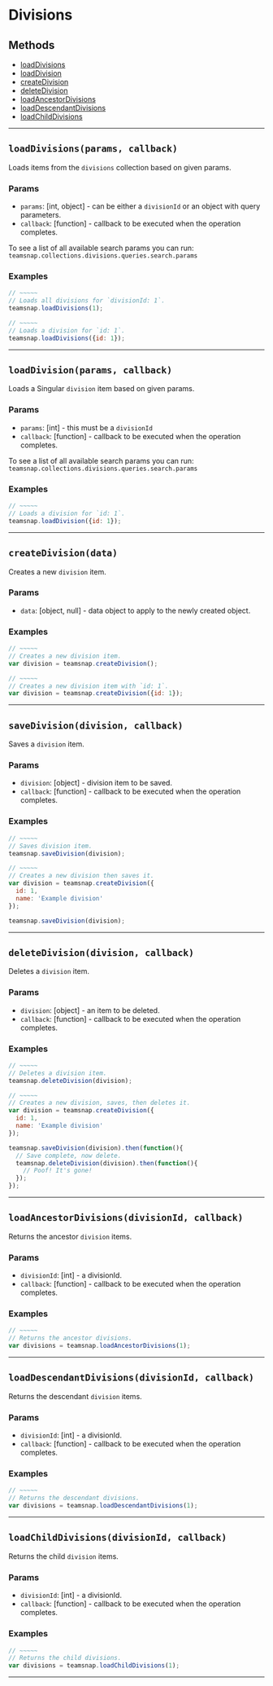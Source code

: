 # Divisions

## Methods

- [loadDivisions](#loadDivisions)
- [loadDivision](#loadDivision)
- [createDivision](#createDivision)
- [deleteDivision](#deleteDivision)
- [loadAncestorDivisions](#loadAncestorDivisions)
- [loadDescendantDivisions](#loadDescendantDivisions)
- [loadChildDivisions](#loadChildDivisions)

---
<a id="loadDivisions"></a>
## `loadDivisions(params, callback)`
Loads items from the `divisions` collection based on given params.

### Params
* `params`: [int, object] - can be either a `divisionId` or an object with query parameters.
* `callback`: [function] - callback to be executed when the operation completes.

To see a list of all available search params you can run:
`teamsnap.collections.divisions.queries.search.params`

### Examples
```javascript
// ~~~~~
// Loads all divisions for `divisionId: 1`.
teamsnap.loadDivisions(1);

// ~~~~~
// Loads a division for `id: 1`.
teamsnap.loadDivisions({id: 1});
```


---



<a id="loadDivision"></a>
## `loadDivision(params, callback)`
Loads a Singular `division` item based on given params.

### Params
* `params`: [int] - this must be a `divisionId`
* `callback`: [function] - callback to be executed when the operation completes.

To see a list of all available search params you can run:
`teamsnap.collections.divisions.queries.search.params`

### Examples
```javascript
// ~~~~~
// Loads a division for `id: 1`.
teamsnap.loadDivision({id: 1});
```


---


<a id="createDivision"></a>
## `createDivision(data)`
Creates a new `division` item.

### Params
* `data`: [object, null] - data object to apply to the newly created object.

### Examples
```javascript
// ~~~~~
// Creates a new division item.
var division = teamsnap.createDivision();

// ~~~~~
// Creates a new division item with `id: 1`.
var division = teamsnap.createDivision({id: 1});
```


---


<a id="saveDivision"></a>
## `saveDivision(division, callback)`
Saves a `division` item.

### Params
* `division`: [object] - division item to be saved.
* `callback`: [function] - callback to be executed when the operation completes.

### Examples
```javascript
// ~~~~~
// Saves division item.
teamsnap.saveDivision(division);

// ~~~~~
// Creates a new division then saves it.
var division = teamsnap.createDivision({
  id: 1,
  name: 'Example division'
});

teamsnap.saveDivision(division);
```


---


<a id="deleteDivision"></a>
## `deleteDivision(division, callback)`
Deletes a `division` item.

### Params
* `division`: [object] - an item to be deleted.
* `callback`: [function] - callback to be executed when the operation completes.

### Examples
```javascript
// ~~~~~
// Deletes a division item.
teamsnap.deleteDivision(division);

// ~~~~~
// Creates a new division, saves, then deletes it.
var division = teamsnap.createDivision({
  id: 1,
  name: 'Example division'
});

teamsnap.saveDivision(division).then(function(){
  // Save complete, now delete.
  teamsnap.deleteDivision(division).then(function(){
    // Poof! It's gone!
  });
});
```


---


<a id="loadAncestorDivisions"></a>
## `loadAncestorDivisions(divisionId, callback)`
Returns the ancestor `division` items.

### Params
* `divisionId`: [int] - a divisionId.
* `callback`: [function] - callback to be executed when the operation completes.
### Examples
```javascript
// ~~~~~
// Returns the ancestor divisions.
var divisions = teamsnap.loadAncestorDivisions(1);
```


---


<a id="loadDescendantDivisions"></a>
## `loadDescendantDivisions(divisionId, callback)`
Returns the descendant `division` items.

### Params
* `divisionId`: [int] - a divisionId.
* `callback`: [function] - callback to be executed when the operation completes.
### Examples
```javascript
// ~~~~~
// Returns the descendant divisions.
var divisions = teamsnap.loadDescendantDivisions(1);
```


---


<a id="loadChildDivisions"></a>
## `loadChildDivisions(divisionId, callback)`
Returns the child `division` items.

### Params
* `divisionId`: [int] - a divisionId.
* `callback`: [function] - callback to be executed when the operation completes.
### Examples
```javascript
// ~~~~~
// Returns the child divisions.
var divisions = teamsnap.loadChildDivisions(1);
```


---
